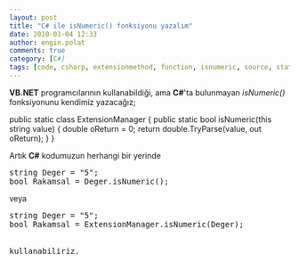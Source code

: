 ```yaml
---
layout: post
title: "C# ile isNumeric() fonksiyonu yazalım"
date: 2010-01-04 12:33
author: engin.polat
comments: true
category: [C#]
tags: [code, csharp, extensionmethod, function, isnumeric, source, static, vbnet]
---
```

**VB.NET** programcılarının kullanabildiği, ama **C#**'ta bulunmayan *isNumeric()* fonksiyonunu kendimiz yazacağız;



public static class ExtensionManager
{
    public static bool isNumeric(this string value)
    {
        double oReturn = 0;
        return double.TryParse(value, out oReturn);
    }
}</pre>

Artık **C#** kodumuzun herhangi bir yerinde

<pre class="brush:csharp">string Deger = "5";
bool Rakamsal = Deger.isNumeric();</pre>

veya

<pre class="brush:csharp">string Deger = "5";
bool Rakamsal = ExtensionManager.isNumeric(Deger);


kullanabiliriz.

